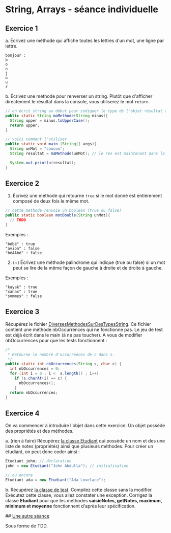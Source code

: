 # String, Arrays - séance individuelle

## Exercice 1

a. Écrivez une méthode qui affiche toutes les lettres d'un mot, une ligne par lettre.

```
bonjour :
b
o
n
j
o
u
r
```

b. Écrivez une méthode pour renverser un string. Plutôt que d'afficher directement le résultat dans la console, vous utiliserez le mot `return`.

```java
// on écrit string au début pour indiquer le type de l'objet résultat de la méthode
public static String maMethode(String minus){
  String upper = minus.toUpperCase();
  return upper;
}

// voici comment l'utiliser
public static void main (String[] args){
  String unMot = "coucou";
  String resultat = maMethode(unMot); // le res est maintenant dans la variable resultat

  System.out.println(resultat);
}
```

## Exercice 2

1. Écrivez une méthode qui retourne `true` si le mot donné est entièrement composé de deux fois le même mot.

```java
// cette methode renvoie un boolean (true ou false)
public static boolean motDouble(String unMot){
  // TODO
}
```

Exemples :
```
"bébé" : true
"avion" : false
"béAAbé" : false
```

2. (+) Écrivez une méthode palindrome qui indique (true ou false) si un mot peut se lire de la même façon de gauche à droite et de droite à gauche.

Exemples :
```
"kayak" : true
"xanax" : true
"sommes" : false
```

## Exercice 3

Récupérez le fichier [DiversesMethodesSurDesTypesString](./DiversesMethodesSurDesTypesString.java). Ce fichier contient une méthode nbOccurrences qui ne fonctionne pas. Le jeu de test est déjà écrit dans le main (à ne pas toucher). A vous de modifier nbOccurrences pour que les tests fonctionnent :

```java
/*
 * Retourne le nombre d'occurrences de c dans s.
 */
public static int nbOccurrences(String s, char c) {
  int nbOccurrences = 0;
  for (int i = 0 ; i <  s.length() ; i++)
    if (s.charAt(i) == c) {
      nbOccurrences+1;
    }
  return nbOccurrences;
}
```

## Exercice 4

On va commencer à introduire l'objet dans cette exercice. Un objet possède des propriétés et des méthodes.

a. (rien à faire) Récupérez [la classe Etudiant](./Etudiant.java) qui possède un nom et des une liste de notes (propriétés) ainsi que plusieurs méthodes. Pour créer un étudiant, on peut donc coder ainsi :

  ```java
  Etudiant john; // déclaration
  john = new Etudiant("John Abdulla"); // initialisation

  // ou encore
  Etudiant ada = new Etudiant("Ada Lovelace");
  ```


b. Récupérez [la classe de test](./EtudiantTest.java). Compilez cette classe sans la modifier. Exécutez cette classe, vous allez constater une exception. Corrigez la classe **Etudiant** pour que les méthodes **saisieNotes, getNotes, maximum, minimum et moyenne** fonctionnent d'après leur spécification.


## [Une autre séance](./tp2.md)

Sous forme de TDD.
